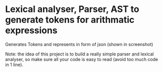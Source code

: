 # Lexical analyser, Parser, AST to generate tokens for arithmatic expressions

Generates Tokens and represents in form of json
(shown in screenshot)

Note: the idea of this project is to build a really simple parser and lexical analyser, so make sure all your code is easy to read (avoid too much code in 1 line).
